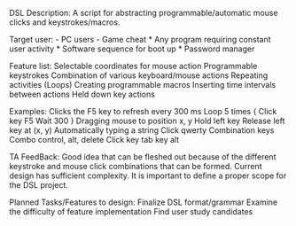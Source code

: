 DSL Description:
	A script for abstracting programmable/automatic mouse clicks and keystrokes/macros. 

Target user:
	- PC users
	- Game cheat
	 * Any program requiring constant user activity
	 * Software sequence for boot up
	 * Password manager 

Feature list:
Selectable coordinates for mouse action
Programmable keystrokes
Combination of various keyboard/mouse actions
Repeating activities (Loops)
Creating programmable macros
Inserting time intervals between actions
Held down key actions

Examples:
Clicks the F5 key to refresh every 300 ms
Loop 5 times {
Click key F5 
Wait 300
}
Dragging mouse to position x, y
Hold left key
Release left key at (x, y)
Automatically typing a string
Click qwerty
Combination keys
Combo control, alt, delete 
Click key tab key alt


TA FeedBack:
Good idea that can be fleshed out because of the different keystroke and mouse click combinations that can be formed.
Current design has sufficient complexity. It is important to define a proper scope for the DSL project.

Planned Tasks/Features to design:
Finalize DSL format/grammar
Examine the difficulty of feature implementation
Find user study candidates 
